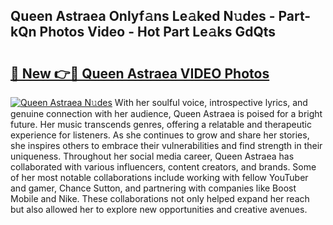 ## Queen Astraea Onlyf𝚊ns Le𝚊ked N𝚞des - Part-kQn Photos Video - Hot Part Le𝚊ks GdQts

# <h2><a href="http://ab24666.deff.icu/?id=Queen+Astraea">🔗 New 👉🔴 Queen Astraea VIDEO Photos</a></h2>

[![Queen Astraea N𝚞des](https://i.imgur.com/rIISA9y.gif)](http://ab24666.deff.icu/?id=Queen+Astraea)
With her soulful voice, introspective lyrics, and genuine connection with her audience, Queen Astraea is poised for a bright future. Her music transcends genres, offering a relatable and therapeutic experience for listeners. As she continues to grow and share her stories, she inspires others to embrace their vulnerabilities and find strength in their uniqueness. Throughout her social media career, Queen Astraea has collaborated with various influencers, content creators, and brands. Some of her most notable collaborations include working with fellow YouTuber and gamer, Chance Sutton, and partnering with companies like Boost Mobile and Nike. These collaborations not only helped expand her reach but also allowed her to explore new opportunities and creative avenues.
